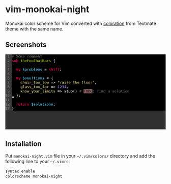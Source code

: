 # vim-monokai-night

Monokai color scheme for Vim converted with [coloration](http://coloration.sickill.net) from Textmate theme with the same name.

## Screenshots

![monokai-night in Vim](monokai-night-screenshot.png)


## Installation

Put `monokai-night.vim` file in your `~/.vim/colors/` directory and add the following line to your `~/.vimrc`:

    syntax enable
    colorscheme monokai-night
